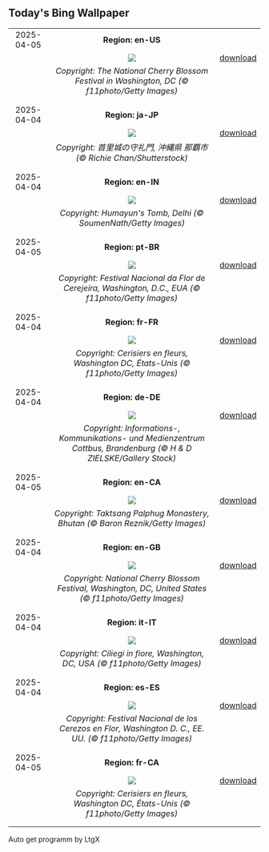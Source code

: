 ## Today's Bing Wallpaper
|      |      |      |
| :----: | :----: | :----: |
|2025-04-05|**Region: en-US**||
||![](https://www.bing.com/th?id=OHR.CherryBlossomDC_EN-US9897772834_UHD.jpg&pid=hp&w=1152&h=648&rs=1&c=4)| [download](https://www.bing.com/th?id=OHR.CherryBlossomDC_EN-US9897772834_UHD.jpg)|
||*Copyright: The National Cherry Blossom Festival in Washington, DC (© f11photo/Getty Images)*
||
|||
|2025-04-04|**Region: ja-JP**||
||![](https://www.bing.com/th?id=OHR.Qingming2025_JA-JP2915866958_UHD.jpg&pid=hp&w=1152&h=648&rs=1&c=4)| [download](https://www.bing.com/th?id=OHR.Qingming2025_JA-JP2915866958_UHD.jpg)|
||*Copyright: 首里城の守礼門, 沖縄県 那覇市 (© Richie Chan/Shutterstock)*
||
|||
|2025-04-04|**Region: en-IN**||
||![](https://www.bing.com/th?id=OHR.HumayunsTomb_EN-IN9625838128_UHD.jpg&pid=hp&w=1152&h=648&rs=1&c=4)| [download](https://www.bing.com/th?id=OHR.HumayunsTomb_EN-IN9625838128_UHD.jpg)|
||*Copyright: Humayun's Tomb, Delhi (© SoumenNath/Getty Images)*
||
|||
|2025-04-05|**Region: pt-BR**||
||![](https://www.bing.com/th?id=OHR.CherryBlossomDC_PT-BR6371827217_UHD.jpg&pid=hp&w=1152&h=648&rs=1&c=4)| [download](https://www.bing.com/th?id=OHR.CherryBlossomDC_PT-BR6371827217_UHD.jpg)|
||*Copyright: Festival Nacional da Flor de Cerejeira, Washington, D.C., EUA (© f11photo/Getty Images)*
||
|||
|2025-04-04|**Region: fr-FR**||
||![](https://www.bing.com/th?id=OHR.CherryBlossomDC_FR-FR9055412719_UHD.jpg&pid=hp&w=1152&h=648&rs=1&c=4)| [download](https://www.bing.com/th?id=OHR.CherryBlossomDC_FR-FR9055412719_UHD.jpg)|
||*Copyright: Cerisiers en fleurs, Washington DC, États-Unis (© f11photo/Getty Images)*
||
|||
|2025-04-04|**Region: de-DE**||
||![](https://www.bing.com/th?id=OHR.IKMZLibrary_DE-DE3922270471_UHD.jpg&pid=hp&w=1152&h=648&rs=1&c=4)| [download](https://www.bing.com/th?id=OHR.IKMZLibrary_DE-DE3922270471_UHD.jpg)|
||*Copyright: Informations-, Kommunikations- und Medienzentrum Cottbus, Brandenburg (© H & D ZIELSKE/Gallery Stock)*
||
|||
|2025-04-05|**Region: en-CA**||
||![](https://www.bing.com/th?id=OHR.BhutanMonastery_EN-CA6496050057_UHD.jpg&pid=hp&w=1152&h=648&rs=1&c=4)| [download](https://www.bing.com/th?id=OHR.BhutanMonastery_EN-CA6496050057_UHD.jpg)|
||*Copyright: Taktsang Palphug Monastery, Bhutan (© Baron Reznik/Getty Images)*
||
|||
|2025-04-04|**Region: en-GB**||
||![](https://www.bing.com/th?id=OHR.CherryBlossomDC_EN-GB3780298287_UHD.jpg&pid=hp&w=1152&h=648&rs=1&c=4)| [download](https://www.bing.com/th?id=OHR.CherryBlossomDC_EN-GB3780298287_UHD.jpg)|
||*Copyright: National Cherry Blossom Festival, Washington, DC, United States (© f11photo/Getty Images)*
||
|||
|2025-04-04|**Region: it-IT**||
||![](https://www.bing.com/th?id=OHR.CherryBlossomDC_IT-IT5867846300_UHD.jpg&pid=hp&w=1152&h=648&rs=1&c=4)| [download](https://www.bing.com/th?id=OHR.CherryBlossomDC_IT-IT5867846300_UHD.jpg)|
||*Copyright: Ciliegi in fiore, Washington, DC, USA (© f11photo/Getty Images)*
||
|||
|2025-04-04|**Region: es-ES**||
||![](https://www.bing.com/th?id=OHR.CherryBlossomDC_ES-ES7682852036_UHD.jpg&pid=hp&w=1152&h=648&rs=1&c=4)| [download](https://www.bing.com/th?id=OHR.CherryBlossomDC_ES-ES7682852036_UHD.jpg)|
||*Copyright: Festival Nacional  de los Cerezos en Flor, Washington D. C., EE. UU. (© f11photo/Getty Images)*
||
|||
|2025-04-05|**Region: fr-CA**||
||![](https://www.bing.com/th?id=OHR.CherryBlossomDC_FR-CA9304920775_UHD.jpg&pid=hp&w=1152&h=648&rs=1&c=4)| [download](https://www.bing.com/th?id=OHR.CherryBlossomDC_FR-CA9304920775_UHD.jpg)|
||*Copyright: Cerisiers en fleurs, Washington DC, États-Unis (© f11photo/Getty Images)*
||
|||

Auto get programm by LtgX
